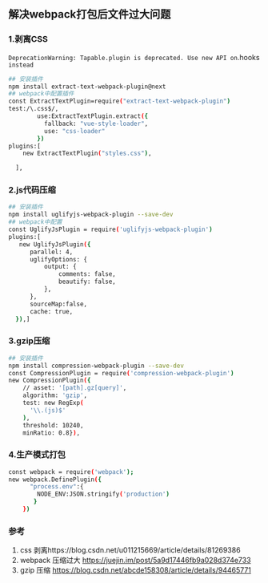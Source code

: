 ## 解决webpack打包后文件过大问题

### 1.剥离CSS

` DeprecationWarning: Tapable.plugin is deprecated. Use new API on `.hooks` instead`

```bash
## 安装插件
npm install extract-text-webpack-plugin@next
## webpack中配置插件
const ExtractTextPlugin=require("extract-text-webpack-plugin")
test:/\.css$/,
        use:ExtractTextPlugin.extract({
          fallback: "vue-style-loader",
          use: "css-loader"
        })
plugins:[
    new ExtractTextPlugin("styles.css"),

  ],
```

### 2.js代码压缩

```bash
## 安装插件
npm install uglifyjs-webpack-plugin --save-dev
## webpack中配置
const UglifyJsPlugin = require('uglifyjs-webpack-plugin') 
plugins:[
   new UglifyJsPlugin({
      parallel: 4,
      uglifyOptions: {
          output: {
              comments: false,
              beautify: false,
          }, 
      },
      sourceMap:false,
      cache: true,
  }),]
```

### 3.gzip压缩

```bash
## 安装插件
npm install compression-webpack-plugin --save-dev
const CompressionPlugin = require('compression-webpack-plugin')
new CompressionPlugin({
    // asset: '[path].gz[query]',
    algorithm: 'gzip',
    test: new RegExp(
      '\\.(js)$' 
    ),
    threshold: 10240,
    minRatio: 0.8}),
```



### 4.生产模式打包

```bash
const webpack = require('webpack');
new webpack.DefinePlugin({
      "process.env":{
        NODE_ENV:JSON.stringify('production')
       }
    })
```



### 参考

1. css 剥离https://blog.csdn.net/u011215669/article/details/81269386 
2. webpack 压缩过大 https://juejin.im/post/5a9d17446fb9a028d374e733 
3. gzip 压缩  https://blog.csdn.net/abcde158308/article/details/94465771 